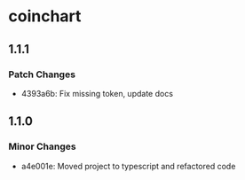 # coinchart

## 1.1.1

### Patch Changes

- 4393a6b: Fix missing token, update docs

## 1.1.0

### Minor Changes

- a4e001e: Moved project to typescript and refactored code
